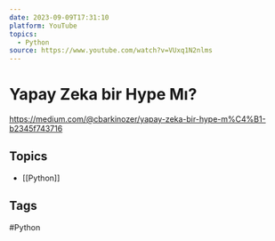 ```yaml
---
date: 2023-09-09T17:31:10
platform: YouTube
topics:
  - Python
source: https://www.youtube.com/watch?v=VUxq1N2nlms
---
```

# Yapay Zeka bir Hype Mı?

https://medium.com/@cbarkinozer/yapay-zeka-bir-hype-m%C4%B1-b2345f743716

## Topics
- [[Python]]

## Tags
#Python